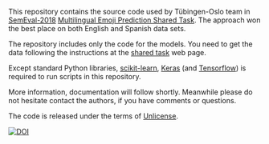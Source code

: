 
This repository contains the source code used by Tübingen-Oslo team in
[SemEval-2018](http://alt.qcri.org/semeval2018/)
[Multilingual Emoji Prediction Shared Task](https://competitions.codalab.org/competitions/17344).
The approach won the best place on both English and Spanish data sets.

The repository includes only the code for the models.
You need to get the data following the instructions at
the [shared task](https://competitions.codalab.org/competitions/17344)
web page.

Except standard Python libraries,
[scikit-learn](scikit-learn.org/),
[Keras](https://keras.io/)
(and [Tensorflow](https://www.tensorflow.org/))
is required to run scripts in this repository.

More information, documentation will follow shortly.
Meanwhile please do not hesitate contact the authors,
if you have comments or questions.

The code is released under the terms of [Unlicense](http://unlicense.org/).

[![DOI](https://zenodo.org/badge/DOI/10.5281/zenodo.1219193.svg)](https://doi.org/10.5281/zenodo.1219193)
